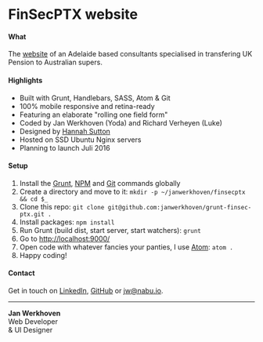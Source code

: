 # FinSecPTX website

#### What
The [website](http://finsecptx.com/) of an Adelaide based consultants specialised in transfering UK Pension to Australian supers.

#### Highlights
* Built with Grunt, Handlebars, SASS, Atom & Git
* 100% mobile responsive and retina-ready
* Featuring an elaborate "rolling one field form"
* Coded by Jan Werkhoven (Yoda) and Richard Verheyen (Luke)
* Designed by [Hannah Sutton](http://hannahsuttondesign.com/)
* Hosted on SSD Ubuntu Nginx servers
* Planning to launch Juli 2016

#### Setup
1. Install the [Grunt](http://gruntjs.com/getting-started), [NPM](https://nodejs.org/en/download/) and [Git](https://git-scm.com/book/en/v2/Getting-Started-Installing-Git) commands globally
1. Create a directory and move to it: `mkdir -p ~/janwerkhoven/finsecptx && cd $_`
2. Clone this repo: `git clone git@github.com:janwerkhoven/grunt-finsec-ptx.git .`
3. Install packages: `npm install`
4. Run Grunt (build dist, start server, start watchers): `grunt`
5. Go to [http://localhost:9000/](http://localhost:9000/)
6. Open code with whatever fancies your panties, I use [Atom](https://atom.io/): `atom .`
7. Happy coding!

#### Contact
Get in touch on [LinkedIn](https://au.linkedin.com/pub/jan-werkhoven/10/64/b30), [GitHub](https://github.com/janwerkhoven) or <a href="mailto:jw@nabu.io" target="_blank">jw@nabu.io</a>.

--------------

**Jan Werkhoven**  
Web Developer  
& UI Designer
